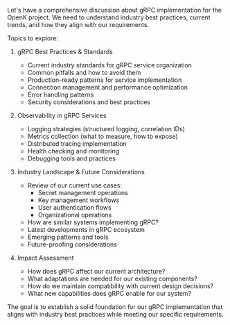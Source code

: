 Let's have a comprehensive discussion about gRPC implementation for the OpenK project. We need to understand industry best practices, current trends, and how they align with our requirements.

Topics to explore:

1. gRPC Best Practices & Standards
   - Current industry standards for gRPC service organization
   - Common pitfalls and how to avoid them
   - Production-ready patterns for service implementation
   - Connection management and performance optimization
   - Error handling patterns
   - Security considerations and best practices

2. Observability in gRPC Services
   - Logging strategies (structured logging, correlation IDs)
   - Metrics collection (what to measure, how to expose)
   - Distributed tracing implementation
   - Health checking and monitoring
   - Debugging tools and practices

3. Industry Landscape & Future Considerations
   - Review of our current use cases:
     * Secret management operations
     * Key management workflows
     * User authentication flows
     * Organizational operations
   - How are similar systems implementing gRPC?
   - Latest developments in gRPC ecosystem
   - Emerging patterns and tools
   - Future-proofing considerations

4. Impact Assessment
   - How does gRPC affect our current architecture?
   - What adaptations are needed for our existing components?
   - How do we maintain compatibility with current design decisions?
   - What new capabilities does gRPC enable for our system?

The goal is to establish a solid foundation for our gRPC implementation that aligns with industry best practices while meeting our specific requirements.
